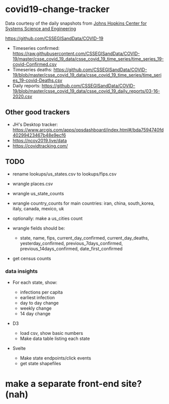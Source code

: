 # covid19-change-tracker


Data courtesy of the daily snapshots from [Johns Hopkins Center for Systems Science and Engineering](https://systems.jhu.edu/research/public-health/ncov/)

https://github.com/CSSEGISandData/COVID-19

- Timeseries confirmed: https://raw.githubusercontent.com/CSSEGISandData/COVID-19/master/csse_covid_19_data/csse_covid_19_time_series/time_series_19-covid-Confirmed.csv
- Timeseries deaths: https://github.com/CSSEGISandData/COVID-19/blob/master/csse_covid_19_data/csse_covid_19_time_series/time_series_19-covid-Deaths.csv
- Daily reports: https://github.com/CSSEGISandData/COVID-19/blob/master/csse_covid_19_data/csse_covid_19_daily_reports/03-16-2020.csv


## Other good trackers

- JH's Desktop tracker: https://www.arcgis.com/apps/opsdashboard/index.html#/bda7594740fd40299423467b48e9ecf6
- https://ncov2019.live/data
- https://covidtracking.com/


## TODO

- rename lookups/us_states.csv to lookups/fips.csv
- wrangle places.csv
- wrangle us_state_counts
- wrangle country_counts for main countries: iran, china, south_korea, italy, canada, mexico, uk
- optionally: make a us_cities count 
- wrangle fields should be:
    - state, name, fips, current_day_confirmed, current_day_deaths, yesterday_confirmed, previous_7days_confirmed, previous_14days_confirmed, date_first_confirmed

- get census counts


### data insights

- For each state, show:
    - infections per capita
    - earliest infection
    - day to day change
    - weekly change
    - 14 day change


- D3
    - load csv, show basic numbers
    - Make data table listing each state

- Svelte
    - Make state endpoints/click events
    - get state shapefiles


# make a separate front-end site? (nah)

